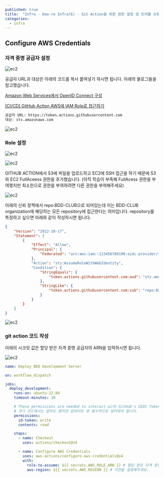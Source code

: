 ```yaml
---
published: true
title:  "Infra - Doo-re Infra(6) - Git Action을 위한 권한 설정 및 트러블 슈팅"
categories:
  - infra
---
```


## Configure AWS Credentials

### 자격 증명 공급자 설정

![ec2](https://github.com/02ggang9/02ggang9.github.io/blob/master/_posts/images/infra/infra6/credentials1.png?raw=true)

공급자 URL과 대상은 아래의 코드를 복사 붙여넣기 하시면 됩니다. 아래의 블로그들을 참고했습니다.

[Amazon Web Services에서 OpenID Connect 구성](https://docs.github.com/ko/enterprise-cloud@latest/actions/deployment/security-hardening-your-deployments/configuring-openid-connect-in-amazon-web-services)

[[CI/CD] GitHub Action AWS에 IAM Role로 접근하기](https://zerone-code.tistory.com/11)

~~~sh
공급자 URL: https://token.actions.githubusercontent.com
대상: sts.amazonaws.com
~~~

![ec2](https://github.com/02ggang9/02ggang9.github.io/blob/master/_posts/images/infra/infra6/credentials2.png?raw=true)

### Role 설정

![ec2](https://github.com/02ggang9/02ggang9.github.io/blob/master/_posts/images/infra/infra6/role1.png?raw=true)

![ec2](https://github.com/02ggang9/02ggang9.github.io/blob/master/_posts/images/infra/infra6/role2.png?raw=true)

GITHUB ACTION에서 S3에 파일을 업로드하고 EC2에 SSH 접근을 하기 때문에 S3와 EC2 FullAceess 권한을 추가했습니다. (아직 학습이 부족해 FullAcess 권한을 부여했지만 최소한으로 권한을 부여하려면 다른 권한을 부여해주세요)

![ec2](https://github.com/02ggang9/02ggang9.github.io/blob/master/_posts/images/infra/infra6/role3.png?raw=true)

아래의 신뢰 정책에서 repo:BDD-CLUB으로 되어있는데 이는 BDD-CLUB organization에 해당하는 모든 repository에 접근한다는 의미입니다. repository를 특정하고 싶으면 아래와 같이 작성하시면 됩니다.

~~~json
{
    "Version": "2012-10-17",
    "Statement": [
        {
            "Effect": "Allow",
            "Principal": {
                "Federated": "arn:aws:iam::123456789100:oidc-provider/token.actions.githubusercontent.com" // ${{ secrets.AWS_ROLE_ARN }}
            },
            "Action": "sts:AssumeRoleWithWebIdentity",
            "Condition": {
                "StringEquals": {
                    "token.actions.githubusercontent.com:aud": "sts.amazonaws.com"
                },
                "StringLike": {
                    "token.actions.githubusercontent.com:sub": "repo:02ggang99/01-doo-re-back-action-practice:*" // Here!
                }
            }
        }
    ]
}
~~~

![ec2](https://github.com/02ggang9/02ggang9.github.io/blob/master/_posts/images/infra/infra6/role4.png?raw=true)

### git action 코드 작성

아래의 시크릿 값은 할당 받은 자격 증명 공급자의 ARN을 입력하시면 됩니다.

![ec2](https://github.com/02ggang9/02ggang9.github.io/blob/master/_posts/images/infra/infra6/role5.png?raw=true)

~~~yml
name: Deploy BDD Development Server

on: workflow_dispatch

jobs:
  deploy_development:
    runs-on: ubuntu-22.04
    timeout-minutes: 10

    # These permissions are needed to interact with GitHub's OIDC Token endpoint.
    # 과거 코드에서는 없어도 됐지만 업데이트 후 필수적으로 넣어줘야 합니다.
    permissions:
      id-token: write
      contents: read

    steps:
      - name: Checkout
        uses: actions/checkout@v4

      - name: Configure AWS Credentials
        uses: aws-actions/configure-aws-credentials@v4
        with:
          role-to-assume: ${{ secrets.AWS_ROLE_ARN }} # 할당 받은 자격 증명 공급자의 ARN
          aws-region: ${{ secrets.AWS_REGION }} # 리전을 설정해주세요.
~~~

